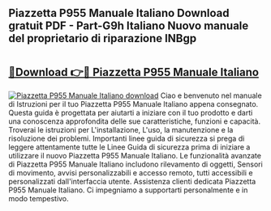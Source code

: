 ## Piazzetta P955 Manuale Italiano Download gratuit PDF - Part-G9h Italiano Nuovo manuale del proprietario di riparazione lNBgp

# <h2><a href="http://dfaae1o.blite.top/?on=Piazzetta+P955+Manuale+Italiano">🔗Download 👉🔴 Piazzetta P955 Manuale Italiano</a></h2>

[![Piazzetta P955 Manuale Italiano download](https://i.imgur.com/lujVjoI.png)](http://dfaae1o.blite.top/?on=Piazzetta+P955+Manuale+Italiano)
Ciao e benvenuto nel manuale di Istruzioni per il tuo Piazzetta P955 Manuale Italiano appena consegnato. Questa guida è progettata per aiutarti a iniziare con il tuo prodotto e darti una conoscenza approfondita delle sue caratteristiche, funzioni e capacità. Troverai le istruzioni per L'installazione, L'uso, la manutenzione e la risoluzione dei problemi. Importanti linee guida di sicurezza si prega di leggere attentamente tutte le Linee Guida di sicurezza prima di iniziare a utilizzare il nuovo Piazzetta P955 Manuale Italiano. Le funzionalità avanzate di Piazzetta P955 Manuale Italiano includono rilevamento di oggetti, Sensori di movimento, avvisi personalizzabili e accesso remoto, tutti accessibili e personalizzati dall'interfaccia utente. Assistenza clienti dedicata Piazzetta P955 Manuale Italiano. Ci impegniamo a supportarti personalmente e in modo tempestivo.
